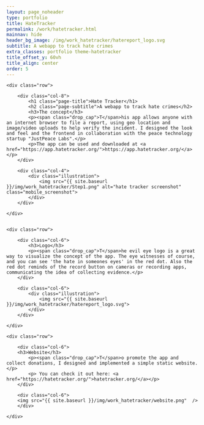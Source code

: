 ```yaml
---
layout: page_noheader
type: portfolio
title: HateTracker
permalink: /work/hatetracker.html
mainnav: hide
header_bg_image: /img/work_hatetracker/hatereport_logo.svg
subtitle: A webapp to track hate crimes 
extra_classes: portfolio theme-hatetracker
title_offset_y: 60vh
title_align: center
order: 5
---
```


<div class="index-header wrapper">

	<div class="row">

		<div class="col-8">
			<h1 class="page-title">Hate Tracker</h1>		
			<h2 class="page-subtitle">A webapp to track hate crimes</h2>
			<h3>The concept</h3>
			<p><span class="drop_cap">T</span>his app allows anyone with an internet browser to file a report, using geo location and image/video uploads to help verify the incident. I designed the look and feel and the frontend in collaboration with the peace technology startup "JustPeace Labs".</p> 	
			<p>The app can be used and downloaded at <a href="https://app.hatetracker.org/">https://app.hatetracker.org/</a></p>
		</div>

		<div class="col-4">
			<div class="illustration">
				<img src="{{ site.baseurl }}/img/work_hatetracker/Step1.png" alt="hate tracker screenshot" class="mobile_screenshot">
			</div>
		</div>	
			
	</div>


	<div class="row">

		<div class="col-6">
			<h3>Logo</h3>
			<p><span class="drop_cap">T</span>he evil eye logo is a great way to visualize the concept of the app. The eye witnesses of course, and you can see 'the hate in someones eyes' in the red dot. Also the red dot reminds of the record button on cameras or recording apps, communicating the idea of collecting evidence.</p>	
		</div>

		<div class="col-6">
			<div class="illustration">
				<img src="{{ site.baseurl }}/img/work_hatetracker/hatereport_logo.svg">					
			</div>
		</div>				
			
	</div>

	<div class="row">

		<div class="col-6">
		<h3>Website</h3>
			<p><span class="drop_cap">T</span>o promote the app and collect donations, I designed and implemented a simple static website.</p>
			<p> You can check it out here: <a href="https://hatetracker.org/">hatetracker.org/</a></p>
		</div>

		<div class="col-6">
		<img src="{{ site.baseurl }}/img/work_hatetracker/website.png"  />
		</div>

	</div>

	

</div>